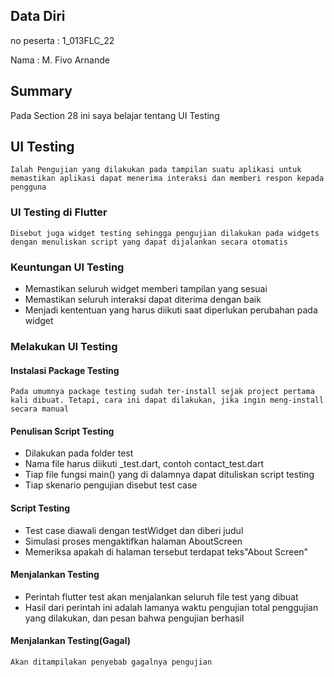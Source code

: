 ## Data Diri

no peserta : 1_013FLC_22

Nama : M. Fivo Arnande

## Summary
Pada Section 28 ini saya belajar tentang UI Testing

## UI Testing
    Ialah Pengujian yang dilakukan pada tampilan suatu aplikasi untuk memastikan aplikasi dapat menerima interaksi dan memberi respon kepada pengguna
### UI Testing di Flutter
    Disebut juga widget testing sehingga pengujian dilakukan pada widgets dengan menuliskan script yang dapat dijalankan secara otomatis
### Keuntungan UI Testing
* Memastikan seluruh widget memberi tampilan yang sesuai
* Memastikan seluruh interaksi dapat diterima dengan baik
* Menjadi kententuan yang harus diikuti saat diperlukan perubahan pada widget
### Melakukan UI Testing
#### Instalasi Package Testing
    Pada umumnya package testing sudah ter-install sejak project pertama kali dibuat. Tetapi, cara ini dapat dilakukan, jika ingin meng-install secara manual
#### Penulisan Script Testing
* Dilakukan pada folder test
* Nama file harus diikuti _test.dart, contoh contact_test.dart
* Tiap file fungsi main() yang di dalamnya dapat dituliskan script testing
* Tiap skenario pengujian disebut test case
#### Script Testing
* Test case diawali dengan testWidget dan diberi judul
* Simulasi proses mengaktifkan halaman AboutScreen
* Memeriksa apakah di halaman tersebut terdapat teks"About Screen"
#### Menjalankan Testing
* Perintah flutter test akan menjalankan seluruh file test yang dibuat
* Hasil dari perintah ini adalah lamanya waktu pengujian total penggujian yang dilakukan, dan pesan bahwa pengujian berhasil
#### Menjalankan Testing(Gagal)
    Akan ditampilakan penyebab gagalnya pengujian
   